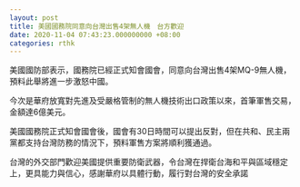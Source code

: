 ```yaml
---
layout: post
title: 美國國務院同意向台灣出售4架無人機　台方歡迎
date: 2020-11-04 07:43:23.000000000 +08:00
categories: rthk
---
```


美國國防部表示，國務院已經正式知會國會，同意向台灣出售4架MQ-9無人機，預料此舉將進一步激怒中國。

今次是華府放寬對先進及受嚴格管制的無人機技術出口政策以來，首筆軍售交易，金額達6億美元。

美國國務院正式知會國會後，國會有30日時間可以提出反對，但在共和、民主兩黨都支持台灣防務的情況下，預料軍售方案將順利獲通過。

台灣的外交部門歡迎美國提供重要防衛武器，令台灣在捍衛台海和平與區域穩定上，更具能力與信心，感謝華府以具體行動，履行對台灣的安全承諾
